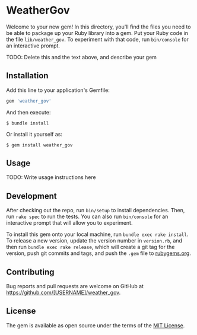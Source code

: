 # WeatherGov

Welcome to your new gem! In this directory, you'll find the files you need to be able to package up your Ruby library into a gem. Put your Ruby code in the file `lib/weather_gov`. To experiment with that code, run `bin/console` for an interactive prompt.

TODO: Delete this and the text above, and describe your gem

## Installation

Add this line to your application's Gemfile:

```ruby
gem 'weather_gov'
```

And then execute:

    $ bundle install

Or install it yourself as:

    $ gem install weather_gov

## Usage

TODO: Write usage instructions here

## Development

After checking out the repo, run `bin/setup` to install dependencies. Then, run `rake spec` to run the tests. You can also run `bin/console` for an interactive prompt that will allow you to experiment.

To install this gem onto your local machine, run `bundle exec rake install`. To release a new version, update the version number in `version.rb`, and then run `bundle exec rake release`, which will create a git tag for the version, push git commits and tags, and push the `.gem` file to [rubygems.org](https://rubygems.org).

## Contributing

Bug reports and pull requests are welcome on GitHub at https://github.com/[USERNAME]/weather_gov.


## License

The gem is available as open source under the terms of the [MIT License](https://opensource.org/licenses/MIT).
